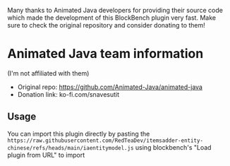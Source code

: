 Many thanks to Animated Java developers for providing their source code which made the development of this BlockBench plugin very fast.
Make sure to check the original repository and consider donating to them!


# Animated Java team information
(I'm not affiliated with them)
- Original repo: https://github.com/Animated-Java/animated-java
- Donation link: ko-fi.com/snavesutit


## Usage

You can import this plugin directly by pasting the `https://raw.githubusercontent.com/RedTeaDev/itemsadder-entity-chinese/refs/heads/main/iaentitymodel.js` using blockbench's "Load plugin from URL" to import


